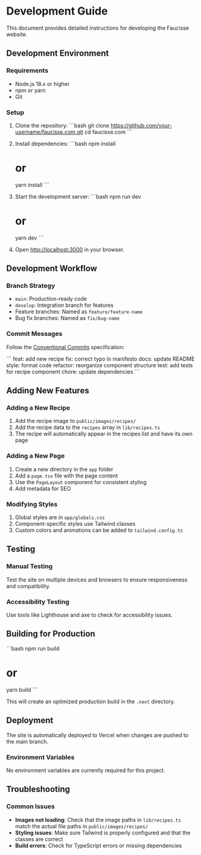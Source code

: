 # Development Guide

This document provides detailed instructions for developing the Faucisse website.

## Development Environment

### Requirements

- Node.js 18.x or higher
- npm or yarn
- Git

### Setup

1. Clone the repository:
   \`\`\`bash
   git clone https://github.com/your-username/faucisse.com.git
   cd faucisse.com
   \`\`\`

2. Install dependencies:
   \`\`\`bash
   npm install
   # or
   yarn install
   \`\`\`

3. Start the development server:
   \`\`\`bash
   npm run dev
   # or
   yarn dev
   \`\`\`

4. Open [http://localhost:3000](http://localhost:3000) in your browser.

## Development Workflow

### Branch Strategy

- `main`: Production-ready code
- `develop`: Integration branch for features
- Feature branches: Named as `feature/feature-name`
- Bug fix branches: Named as `fix/bug-name`

### Commit Messages

Follow the [Conventional Commits](https://www.conventionalcommits.org/) specification:

\`\`\`
feat: add new recipe
fix: correct typo in manifesto
docs: update README
style: format code
refactor: reorganize component structure
test: add tests for recipe component
chore: update dependencies
\`\`\`

## Adding New Features

### Adding a New Recipe

1. Add the recipe image to `public/images/recipes/`
2. Add the recipe data to the `recipes` array in `lib/recipes.ts`
3. The recipe will automatically appear in the recipes list and have its own page

### Adding a New Page

1. Create a new directory in the `app` folder
2. Add a `page.tsx` file with the page content
3. Use the `PageLayout` component for consistent styling
4. Add metadata for SEO

### Modifying Styles

1. Global styles are in `app/globals.css`
2. Component-specific styles use Tailwind classes
3. Custom colors and animations can be added to `tailwind.config.ts`

## Testing

### Manual Testing

Test the site on multiple devices and browsers to ensure responsiveness and compatibility.

### Accessibility Testing

Use tools like Lighthouse and axe to check for accessibility issues.

## Building for Production

\`\`\`bash
npm run build
# or
yarn build
\`\`\`

This will create an optimized production build in the `.next` directory.

## Deployment

The site is automatically deployed to Vercel when changes are pushed to the main branch.

### Environment Variables

No environment variables are currently required for this project.

## Troubleshooting

### Common Issues

- **Images not loading**: Check that the image paths in `lib/recipes.ts` match the actual file paths in `public/images/recipes/`
- **Styling issues**: Make sure Tailwind is properly configured and that the classes are correct
- **Build errors**: Check for TypeScript errors or missing dependencies
